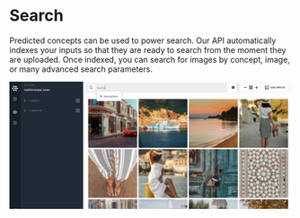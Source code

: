 # Search

Predicted concepts can be used to power search. Our API automatically indexes your inputs so that they are ready to search from the moment they are uploaded. Once indexed, you can search for images by concept, image, or many advanced search parameters.

![](../../.gitbook/assets/ready%20to%20search%20%282%29%20%282%29%20%282%29%20%282%29%20%282%29%20%282%29%20%282%29%20%282%29.jpg)

